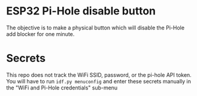 ESP32 Pi-Hole disable button
====================

The objective is to make a physical button which will disable the Pi-Hole add blocker for one minute.

# Secrets
This repo does not track the WiFi SSID, password, or the pi-hole API token. You will have to run `idf.py menuconfig` and enter these secrets manually in the "WiFi and Pi-Hole credentials" sub-menu
